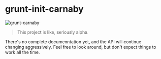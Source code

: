 # grunt-init-carnaby

![grunt-carnaby](https://raw.github.com/elgrancalavera/grunt-carnaby/master/img/carnaby.png)

> This project is like, seriously alpha.

There's no complete documenntation yet, and the API will continue changing aggressively. Feel free to look around, but don't expect things to work all the time.



